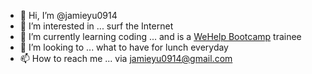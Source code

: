 - 👋 Hi, I’m @jamieyu0914
- 👀 I’m interested in ... surf the Internet
- 🌱 I’m currently learning coding ... and is a [WeHelp Bootcamp](https://training.pada-x.com/wehelp/) trainee
- 🍔 I’m looking to ... what to have for lunch everyday
- 📫 How to reach me ... via jamieyu0914@gmail.com

<!---
jamieyu0914/jamieyu0914 is a ✨ special ✨ repository because its `README.md` (this file) appears on your GitHub profile.
You can click the Preview link to take a look at your changes.
--->
